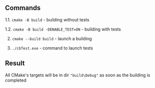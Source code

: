 ## Commands

1.1. ```cmake -B build``` - building without tests

1.2. ```cmake -B build -DENABLE_TEST=ON``` - building with tests

2. ```cmake --build build``` - launch a building

3. ```./cbTest.exe``` - command to launch tests

## Result
All CMake's targets will be in dir ```"build\Debug"``` as soon as the building is completed

